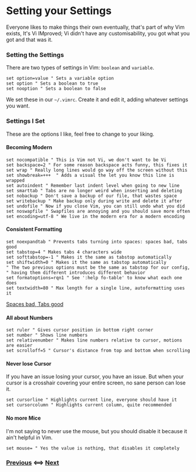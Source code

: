 # Setting your Settings

Everyone likes to make things their own eventually, that's part of why Vim
exists, It's Vi IMproved; Vi didn't have any customisability, you got what you
got and that was it.

### Setting the Settings

There are two types of settings in Vim: `boolean` and `variable`.

```vim
set option=value " Sets a variable option
set option " Sets a boolean to true
set nooption " Sets a boolean to false
```

We set these in our `~/.vimrc`. Create it and edit it, adding whatever settings
you want.

### Settings I Set

These are the options I like, feel free to change to your liking.

#### Becoming Modern

```vim
set nocompatible " This is Vim not Vi, we don't want to be Vi
set backspace=2 " For some reason backspace acts funny, this fixes it
set wrap " Really long lines would go way off the screen without this
set showbreak=+++  " Adds a visual the let you know this line is wrapped
set autoindent " Remember last indent level when going to new line
set smarttab " Tabs are no longer weird when inserting and deleting
set nobackup " Don't save a backup of our file, that wastes space
set writebackup " Make backup only during write and delete it after
set undofile " Now if you close Vim, you can still undo what you did
set noswapfile " Swapfiles are annoying and you should save more often
set encoding=utf-8 " We live in the modern era for a modern encoding
```

#### Consistent Formatting

```vim
set noexpandtab " Prevents tabs turning into spaces: spaces bad, tabs good
set tabstop=4 " Makes tabs 4 characters wide
set softtabstop=-1 " Makes it the same as tabstop automatically
set shiftwidth=0 " Makes it the same as tabstop automatically
" The two previous options must be the same as tabstop for our config,
" having them different introduces different behavior
set formatoptions=rqn1 " See ':help fo-table' to know what each one does
set textwidth=80 " Max length for a single line, autoformatting uses it
```

[Spaces bad, Tabs good](https://www.reddit.com/r/javascript/comments/c8drjo/nobody_talks_about_the_real_reason_to_use_tabs/)

#### All about Numbers

```vim
set ruler " Gives cursor position in bottom right corner
set number " Shows line numbers
set relativenumber " Makes line numbers relative to cursor, motions are easier
set scrolloff=5 " Cursor's distance from top and bottom when scrolling
```

#### Never lose Cursor

If you have an issue losing your cursor, you have an issue. But when your cursor
is a crosshair covering your entire screen, no sane person can lose it.

```vim
set cursorline " Highlights current line, everyone should have it
set cursorcolumn " Highlights current column, quite recommended
```

#### No more Mice

I'm not saying to never use the mouse, but you should disable it because it
ain't helpful in Vim.

```vim
set mouse= " Yes the value is nothing, that disables it completely
```

### [Previous](/Tutorial/01_Basic_Keybindings.md) <==> [Next](/Tutorial/03_Intro_to_Plugins.md)
